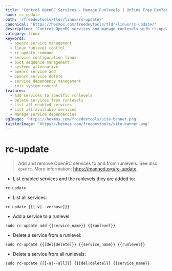 ```yaml
---
title: 'Control OpenRC Services - Manage Runlevels | Online Free DevTools by Hexmos'
name: rc-update
path: '/freedevtools/tldr/linux/rc-update/'
canonical: 'https://hexmos.com/freedevtools/tldr/linux/rc-update/'
description: 'Control OpenRC services and manage runlevels with rc-update. Add, delete, and list services for efficient system administration. Free online tool, no registration required.'
category: linux
keywords:
  - openrc service management
  - linux runlevel control
  - rc-update command
  - service configuration linux
  - boot sequence management
  - systemd alternative
  - openrc service add
  - openrc service delete
  - service dependency management
  - init system control
features:
  - Add services to specific runlevels
  - Delete services from runlevels
  - List all enabled services
  - List all available services
  - Manage service dependencies
ogImage: 'https://hexmos.com/freedevtools/site-banner.png'
twitterImage: 'https://hexmos.com/freedevtools/site-banner.png'
---
```


# rc-update

> Add and remove OpenRC services to and from runlevels.
> See also: `openrc`.
> More information: <https://manned.org/rc-update>.

- List enabled services and the runlevels they are added to:

`rc-update`

- List all services:

`rc-update {{[-v|--verbose]}}`

- Add a service to a runlevel:

`sudo rc-update add {{service_name}} {{runlevel}}`

- Delete a service from a runlevel:

`sudo rc-update {{[del|delete]}} {{service_name}} {{runlevel}}`

- Delete a service from all runlevels:

`sudo rc-update {{[-a|--all]}} {{[del|delete]}} {{service_name}}`
